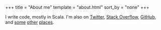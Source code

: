 +++
title = "About me"
template = "about.html"
sort_by = "none"
+++

I write code, mostly in Scala. I'm also on [Twitter](https://twitter.com/travisbrown),
[Stack Overflow](https://stackoverflow.com/users/334519/travis-brown),
[GitHub](https://github.com/travisbrown),
and [some](https://www.instagram.com/travisrobertbrown/) [other](https://www.strava.com/athletes/travisbrown) [places](https://www.flickr.com/photos/travisbrown/).
